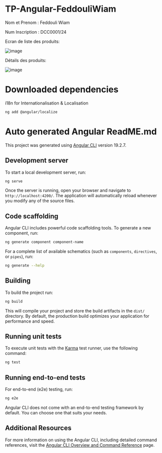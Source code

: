 # TP-Angular-FeddouliWiam

Nom et Prenom : Feddouli Wiam

Num Inscription : DCC0001/24

Ecran de liste des produits:

![image](https://github.com/user-attachments/assets/6283501d-a185-457c-a2bb-a714e6fddebe)

Détails des produits:

![image](https://github.com/user-attachments/assets/910314b4-2d24-4a8f-a913-0be16731f2ba)

# Downloaded dependencies

i18n for Internationalisation & Localisation

```bash
ng add @angular/localize
```

# Auto generated Angular ReadME.md

This project was generated using [Angular CLI](https://github.com/angular/angular-cli) version 19.2.7.

## Development server

To start a local development server, run:

```bash
ng serve
```

Once the server is running, open your browser and navigate to `http://localhost:4200/`. The application will automatically reload whenever you modify any of the source files.

## Code scaffolding

Angular CLI includes powerful code scaffolding tools. To generate a new component, run:

```bash
ng generate component component-name
```

For a complete list of available schematics (such as `components`, `directives`, or `pipes`), run:

```bash
ng generate --help
```

## Building

To build the project run:

```bash
ng build
```

This will compile your project and store the build artifacts in the `dist/` directory. By default, the production build optimizes your application for performance and speed.

## Running unit tests

To execute unit tests with the [Karma](https://karma-runner.github.io) test runner, use the following command:

```bash
ng test
```

## Running end-to-end tests

For end-to-end (e2e) testing, run:

```bash
ng e2e
```

Angular CLI does not come with an end-to-end testing framework by default. You can choose one that suits your needs.

## Additional Resources

For more information on using the Angular CLI, including detailed command references, visit the [Angular CLI Overview and Command Reference](https://angular.dev/tools/cli) page.
